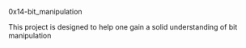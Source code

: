 0x14-bit_manipulation

This project is designed to help one gain a solid understanding of bit manipulation
